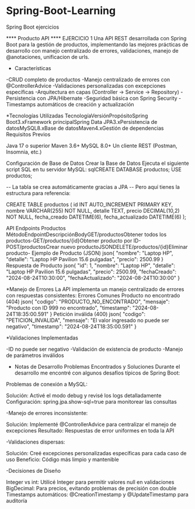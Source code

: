 # Spring-Boot-Learning
Spring Boot ejercicios

**** Producto API **** EJERCICIO 1
Una API REST desarrollada con Spring Boot para la gestión de productos, implementando las mejores prácticas de desarrollo con manejo centralizado de errores, validaciones, manejo de @anotaciones, unificacion de urls.
 * Características

 -CRUD completo de productos
 -Manejo centralizado de errores con @ControllerAdvice
 -Validaciones personalizadas con excepciones específicas
 -Arquitectura en capas (Controller → Service → Repository)
 -Persistencia con JPA/Hibernate
 -Seguridad básica con Spring Security
 -Timestamps automáticos de creación y actualización

 *Tecnologías Utilizadas
TecnologíaVersiónPropósitoSpring Boot3.xFramework principalSpring Data JPA3.xPersistencia de datosMySQL8.xBase de datosMaven4.xGestión de dependencias
 Requisitos Previos

Java 17 o superior
Maven 3.6+
MySQL 8.0+
Un cliente REST (Postman, Insomnia, etc.)

 Configuración de Base de Datos
Crear la Base de Datos
Ejecuta el siguiente script SQL en tu servidor MySQL:
sqlCREATE DATABASE productos;
USE productos;

-- La tabla se crea automáticamente gracias a JPA
-- Pero aquí tienes la estructura para referencia:

CREATE TABLE productos (
    id INT AUTO_INCREMENT PRIMARY KEY,
    nombre VARCHAR(255) NOT NULL,
    detalle TEXT,
    precio DECIMAL(10,2) NOT NULL,
    fecha_creado DATETIME(6),
    fecha_actualizado DATETIME(6)
);


 API Endpoints
Productos
MétodoEndpointDescripciónBodyGET/productosObtener todos los productos-GET/productos/{id}Obtener producto por ID-POST/productosCrear nuevo productoJSONDELETE/productos/{id}Eliminar producto-
Ejemplo de Producto (JSON)
json{
    "nombre": "Laptop HP",
    "detalle": "Laptop HP Pavilion 15.6 pulgadas",
    "precio": 2500.99
}
Respuesta de Producto
json{
    "id": 1,
    "nombre": "Laptop HP",
    "detalle": "Laptop HP Pavilion 15.6 pulgadas",
    "precio": 2500.99,
    "fechaCreado": "2024-08-24T10:30:00",
    "fechaActualizado": "2024-08-24T10:30:00"
}

 *Manejo de Errores
La API implementa un manejo centralizado de errores con respuestas consistentes:
Errores Comunes
Producto no encontrado (404)
json{
    "codigo": "PRODUCTO_NO_ENCONTRADO",
    "mensaje": "Producto con ID 999 no encontrado",
    "timestamp": "2024-08-24T18:35:00.591"
}
Petición inválida (400)
json{
    "codigo": "PETICION_INVALIDA", 
    "mensaje": "El valor ingresado no puede ser negativo",
    "timestamp": "2024-08-24T18:35:00.591"
}

*Validaciones Implementadas

 -ID no puede ser negativo
 -Validación de existencia de producto
 -Manejo de parámetros inválidos

* Notas de Desarrollo
Problemas Encontrados y Soluciones
Durante el desarrollo me encontré con algunos desafíos típicos de Spring Boot:

Problemas de conexión a MySQL:

Solución: Activé el modo debug y revisé los logs detalladamente
Configuración: spring.jpa.show-sql=true para monitorear las consultas


-Manejo de errores inconsistente:

Solución: Implementé @ControllerAdvice para centralizar el manejo de excepciones
Resultado: Respuestas de error uniformes en toda la API


-Validaciones dispersas:

Solución: Creé excepciones personalizadas específicas para cada caso de uso
Beneficio: Código más limpio y mantenible


-Decisiones de Diseño

Integer vs int: Utilicé Integer para permitir valores null en validaciones
BigDecimal: Para precios, evitando problemas de precisión con double
Timestamps automáticos: @CreationTimestamp y @UpdateTimestamp para auditoría
